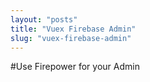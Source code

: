 ```yaml
---
layout: "posts"
title: "Vuex Firebase Admin"
slug: "vuex-firebase-admin"
---
```


#Use Firepower for your Admin
